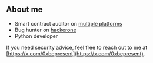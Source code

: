 ## About me

- Smart contract auditor on [multiple platforms](https://github.com/0xbepresent/audits)
- Bug hunter on [hackerone](https://hackerone.com/0xbepresent?type=user)
- Python developer

If you need security advice, feel free to reach out to me at [https://x.com/0xbepresent](https://x.com/0xbepresent).
